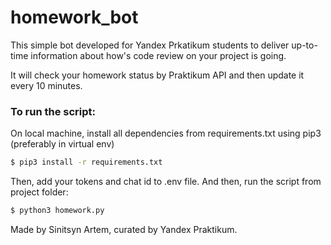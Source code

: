 # homework_bot
This simple bot developed for Yandex Prkatikum students to deliver
up-to-time information about how's code review on your project is going.

It will check your homework status by Praktikum API and then update 
it every 10 minutes.

### To run the script:
On local machine, install all dependencies from requirements.txt using
pip3 (preferably in virtual env)
```bash
$ pip3 install -r requirements.txt
```
Then, add your tokens and chat id to .env file.
And then, run the script from project folder:
```bash
$ python3 homework.py
```

Made by Sinitsyn Artem, curated by Yandex Praktikum.